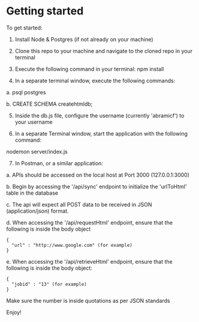 # Getting started

To get started:

1.  Install Node & Postgres (if not already on your machine)

2.  Clone this repo to your machine and navigate to the cloned repo in your terminal

3.  Execute the following command in your terminal: npm install

4.  In a separate terminal window, execute the following commands:

  a.  psql postgres

  b.  CREATE SCHEMA createhtmldb;

5.  Inside the db.js file, configure the username (currently 'abramicf') to your username

6.  In a separate Terminal window, start the application with the following command:

  nodemon server/index.js

7.  In Postman, or a similar application:

  a.  APIs should be accessed on the local host at Port 3000 (127.0.0.1:3000)

  b.  Begin by accessing the '/api/sync' endpoint to initialize the 'urlToHtml' table in the database

  c.  The api will expect all POST data to be received in JSON (application/json) format.

  d.  When accessing the '/api/requestHtml' endpoint, ensure that the following is inside the body object

    {
      "url" : "http://www.google.com" (for example)
    }

  e.  When accessing the '/api/retrieveHtml' endpoint, ensure that the following is inside the body object:

    {
      "jobid" : "13" (for example)
    }

  Make sure the number is inside quotations as per JSON standards

Enjoy!